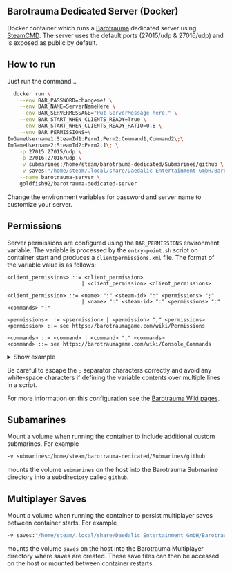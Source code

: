 Barotrauma Dedicated Server (Docker)
------------------------------------
Docker container which runs a [Barotrauma](https://store.steampowered.com/app/602960/Barotrauma/) dedicated server using [SteamCMD](https://developer.valvesoftware.com/wiki/Command_Line_Options#SteamCMD).
The server uses the default ports (27015/udp & 27016/udp) and is exposed as public by default.

## How to run
Just run the command...
```sh
  docker run \
    --env BAR_PASSWORD=changeme! \
    --env BAR_NAME=ServerNameHere \
    --env BAR_SERVERMESSAGE="Put ServerMessage here." \
    --env BAR_START_WHEN_CLIENTS_READY=True \
    --env BAR_START_WHEN_CLIENTS_READY_RATIO=0.8 \
    --env BAR_PERMISSIONS=\
InGameUsername1:SteamId1:Perm1,Perm2:Command1,Command2\;\
InGameUsername2:SteamId2:Perm2.1\; \
    -p 27015:27015/udp \
    -p 27016:27016/udp \
    -v submarines:/home/steam/barotrauma-dedicated/Submarines/github \
    -v saves:"/home/steam/.local/share/Daedalic Entertainment GmbH/Barotrauma/Multiplayer" \
    --name barotrauma-server \
    goldfish92/barotrauma-dedicated-server
```

Change the environment variables for password and server name to customize your server.

## Permissions
Server permissions are configured using the `BAR_PERMISSIONS` environment variable. The variable is processed by the `entry-point.sh` script on container start and produces a `clientpermissions.xml` file.
The format of the variable value is as follows:

```ebnf
<client_permissions> ::= <client_permission> 
                        | <client_permission> <client_permissions>
                            
<client_permission> ::= <name> ":" <steam-id> ":" <permissions> ";" 
                        | <name> ":" <steam-id> ":" <permissions> ":" <commands> ";"

<permissions> ::= <psermission> | <permission> "," <permissions>
<permission> ::= see https://barotraumagame.com/wiki/Permissions

<commands> ::= <command> | <command> "," <commands>
<command> ::= see https://barotraumagame.com/wiki/Console_Commands
```

<details>
    <summary>Show example</summary>

The following environment variable:

```sh
BAR_PERMISSIONS=\
InGameUsername1:SteamId1:Perm1,Perm2:Command1,Command2\;\
InGameUsername2:SteamId2:Perm2.1\;\
InGameUsername3:Steam64Id3:Perm3.1:Command3.1,Command3.2,Command3.3\;
```

Would generate:

```xml
<?xml version="1.0" encoding="utf-8"?>
<ClientPermissions>
    <Client name="InGameUsername1" steamid="SteamId1" permissions="Perm1,Perm2">
        <command name="Command1" /> 
        <command name="Command2" />
    </Client>
    <Client name="InGameUsername2" steamid="SteamId2" permissions="Perm2.1">
    </Client>
    <Client name="InGameUsername3" steamid="Steam64Id3" permissions="Perm3.1">
        <command name="Command3.1" />
        <command name="Command3.2" />
        <command name="Command3.3" />
    </Client>
</ClientPermissions>
```

</details>

Be careful to escape the `;` separator characters correctly and avoid any white-space characters 
if defining the variable contents over multiple lines in a script.

For more information on this configuration see the [Barotrauma Wiki pages](https://barotraumagame.com/wiki/Clientpermissions.xml).

## Subamarines
Mount a volume when running the container to include additional custom submarines. For example
```sh
-v submarines:/home/steam/barotrauma-dedicated/Submarines/github
```
mounts the volume `submarines` on the host into the Barotrauma Submarine directory into a subdirectory called `github`.

## Multiplayer Saves
Mount a volume when running the container to persist multiplayer saves between container starts. For example
```sh
-v saves:"/home/steam/.local/share/Daedalic Entertainment GmbH/Barotrauma/Multiplayer"
```
mounts the volume `saves` on the host into the Barotrauma Multiplayer directory where saves are created. These save files can then be accessed on the host or mounted between container restarts.
